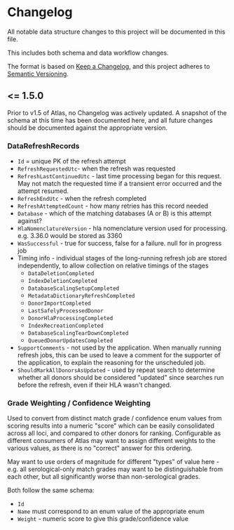 ﻿# Changelog

All notable data structure changes to this project will be documented in this file.

This includes both schema and data workflow changes.

The format is based on [Keep a Changelog](https://keepachangelog.com/en/1.0.0/),
and this project adheres to [Semantic Versioning](https://semver.org/spec/v2.0.0.html).

## <= 1.5.0

Prior to v1.5 of Atlas, no Changelog was actively updated. A snapshot of the schema at this time has been documented here, and all future changes should be documented against the appropriate version.

### DataRefreshRecords

* `Id` = unique PK of the refresh attempt
* `RefreshRequestedUtc`- when the refresh was requested
* `RefreshLastContinuedUtc` - last time processing began for this request. May not match the requested time if a transient error occurred and the attempt resumed.
* `RefreshEndUtc` - when the refresh completed
* `RefreshAttemptedCount` - how many retries has this record needed
* `Database` - which of the matching databases (A or B) is this attempt against? 
* `HlaNomenclatureVersion` - hla nomenclature version used for processing. e.g. 3.36.0 would be stored as 3360
* `WasSuccessful` - true for success, false for a failure. null for in progress job
* Timing info - individual stages of the long-running refresh job are stored independently, to allow collection on relative timings of the stages 
  * `DataDeletionCompleted`
  * `IndexDeletionCompleted`
  * `DatabaseScalingSetupCompleted`
  * `MetadataDictionaryRefreshCompleted`
  * `DonorImportCompleted`
  * `LastSafelyProcessedDonor`
  * `DonorHlaProcessingCompleted`
  * `IndexRecreationCompleted`
  * `DatabaseScalingTearDownCompleted`
  * `QueuedDonorUpdatesCompleted`
* `SupportComments` - not used by the application. When manually running refresh jobs, this can be used to leave a comment for the supporter of the application, to explain the reasoning for the unscheduled job. 
* `ShouldMarkAllDonorsAsUpdated` - used by repeat search to determine whether all donors should be considered "updated" since searches run before the refresh, even if their HLA wasn't changed.


### Grade Weighting / Confidence Weighting

Used to convert from distinct match grade / confidence enum values from scoring results into a numeric "score" which can be easily consolidated across all loci, and compared to other donors for ranking. 
Configurable as different consumers of Atlas may want to assign different weights to the various values, as there is no "correct" answer for this ordering.

May want to use orders of magnitude for different "types" of value here - e.g. all serological-only match grades may want to be distinguishable from each other, but all significantly worse than non-serological grades. 

Both follow the same schema:

* `Id`
* `Name` must correspond to an enum value of the appropriate enum 
* `Weight` - numeric score to give this grade/confidence value
